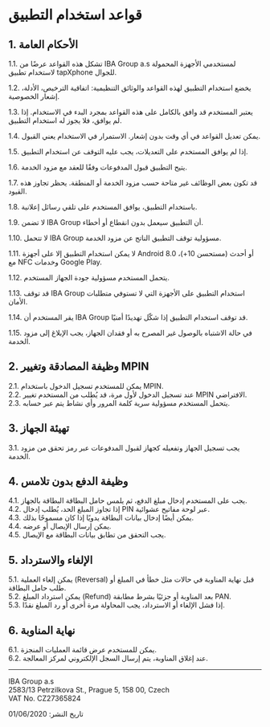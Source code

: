 # قواعد استخدام التطبيق

## **1. الأحكام العامة**

1.1. تشكل هذه القواعد عرضًا من IBA Group a.s لمستخدمي الأجهزة المحمولة لاستخدام تطبيق tapXphone للجوال.

1.2. يخضع استخدام التطبيق لهذه القواعد والوثائق التنظيمية: اتفاقية الترخيص، الأدلة، إشعار الخصوصية.

1.3. يعتبر المستخدم قد وافق بالكامل على هذه القواعد بمجرد البدء في الاستخدام. إذا لم يوافق، فلا يجوز له استخدام التطبيق.

1.4. يمكن تعديل القواعد في أي وقت بدون إشعار. الاستمرار في الاستخدام يعني القبول.

1.5. إذا لم يوافق المستخدم على التعديلات، يجب عليه التوقف عن استخدام التطبيق.

1.6. يتيح التطبيق قبول المدفوعات وفقًا للعقد مع مزود الخدمة.

1.7. قد تكون بعض الوظائف غير متاحة حسب مزود الخدمة أو المنطقة. يحظر تجاوز هذه القيود.

1.8. باستخدام التطبيق، يوافق المستخدم على تلقي رسائل إعلانية.

1.9. لا تضمن IBA Group أن التطبيق سيعمل بدون انقطاع أو أخطاء.

1.10. لا تتحمل IBA Group مسؤولية توقف التطبيق الناتج عن مزود الخدمة.

1.11. لا يمكن استخدام التطبيق إلا على أجهزة Android 8.0 أو أحدث (مستحسن 10+)، مع NFC وخدمات Google Play.

1.12. يتحمل المستخدم مسؤولية جودة الجهاز المستخدم.

1.13. قد توقف IBA Group استخدام التطبيق على الأجهزة التي لا تستوفي متطلبات الأمان.

1.14. يقر المستخدم أن IBA Group قد توقف استخدام التطبيق إذا شكّل تهديدًا أمنيًا.

1.15. في حالة الاشتباه بالوصول غير المصرح به أو فقدان الجهاز، يجب الإبلاغ إلى مزود الخدمة.

## **2. وظيفة المصادقة وتغيير MPIN**

2.1. يمكن للمستخدم تسجيل الدخول باستخدام MPIN.  
2.2. عند تسجيل الدخول لأول مرة، قد يُطلب من المستخدم تغيير MPIN الافتراضي.  
2.3. يتحمل المستخدم مسؤولية سرية كلمة المرور وأي نشاط يتم عبر حسابه.

## **3. تهيئة الجهاز**

3.1. يجب تسجيل الجهاز وتفعيله كجهاز لقبول المدفوعات عبر رمز تحقق من مزود الخدمة.

## **4. وظيفة الدفع بدون تلامس**

4.1. يجب على المستخدم إدخال مبلغ الدفع، ثم يلمس حامل البطاقة البطاقة بالجهاز.  
4.2. إذا تجاوز المبلغ الحد، يُطلب إدخال PIN عبر لوحة مفاتيح عشوائية.  
4.3. يمكن أيضًا إدخال بيانات البطاقة يدويًا إذا كان مسموحًا بذلك.  
4.4. يمكن إرسال الإيصال أو عرضه.  
4.5. يجب التحقق من تطابق بيانات البطاقة مع الإيصال.

## **5. الإلغاء والاسترداد**

5.1. يمكن إلغاء العملية (Reversal) قبل نهاية المناوبة في حالات مثل خطأ في المبلغ أو طلب حامل البطاقة.  
5.2. يمكن استرداد المبلغ (Refund) بعد المناوبة أو جزئيًا بشرط مطابقة PAN.  
5.3. إذا فشل الإلغاء أو الاسترداد، يجب المحاولة مرة أخرى أو رد المبلغ نقدًا.

## **6. نهاية المناوبة**

6.1. يمكن للمستخدم عرض قائمة العمليات المنجزة.  
6.2. عند إغلاق المناوبة، يتم إرسال السجل الإلكتروني لمركز المعالجة.

---

IBA Group a.s  
2583/13 Petrzilkova St., Prague 5, 158 00, Czech  
VAT No. CZ27365824  

تاريخ النشر: 01/06/2020
